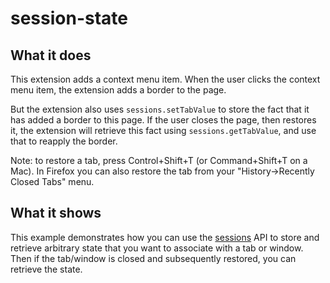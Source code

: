 # session-state

## What it does

This extension adds a context menu item. When the user clicks the context menu item, the extension adds a border to the page.

But the extension also uses `sessions.setTabValue` to store the fact that it has added a border to this page. If the user closes the page, then restores it, the extension will retrieve this fact using `sessions.getTabValue`, and use that to reapply the border.

Note: to restore a tab, press Control+Shift+T (or Command+Shift+T on a Mac). In Firefox you can also restore the tab from your "History->Recently Closed Tabs" menu.

## What it shows

This example demonstrates how you can use the [sessions](https://developer.mozilla.org/en-US/Add-ons/WebExtensions/API/sessions) API to store and retrieve arbitrary state that you want to associate with a tab or window. Then if the tab/window is closed and subsequently restored, you can retrieve the state.
